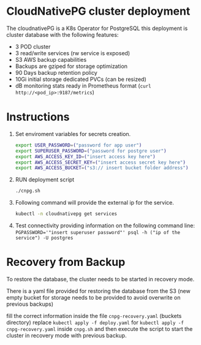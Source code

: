 # CloudNativePG cluster deployment

The cloudnativePG is a K8s Operator for PostgreSQL
this deployment is cluster database with the following features:

- 3 POD cluster
- 3 read/write services (rw service is exposed)
- S3 AWS backup capabilities
- Backups are gziped for storage optimization
- 90 Days backup retention policy
- 10Gi initial storage dedicated PVCs (can be resized)
- dB monitoring stats ready in Prometheus format (```curl http://<pod_ip>:9187/metrics```)

# Instructions

1. Set enviroment variables for secrets creation.
   ```bash
   export USER_PASSWORD=("password for app user")
   export SUPERUSER_PASSWORD=("password for postgre user")
   export AWS_ACCESS_KEY_ID=("insert access key here")
   export AWS_ACCESS_SECRET_KEY=("insert access secret key here")
   export AWS_ACCESS_BUCKET=("s3:// insert bucket folder address")
   ```
2. RUN deployment script
   ```bash
   ./cnpg.sh
   ```
3. Following command will provide the external ip for the service.
   ```bash
   kubectl -n cloudnativepg get services
   ```
4. Test connectivity providing information on the following command line:
   ```PGPASSWORD='"insert superuser password"' psql -h ("ip of the service") -U postgres ```

# Recovery from Backup

To restore the database, the cluster needs to be started in recovery mode.

There is a yaml file provided for restoring the database from the S3
(new empty bucket for storage needs to be provided to avoid overwrite on previous backups)

fill the correct information inside the file ```cnpg-recovery.yaml``` (buckets directory)
replace ```kubectl apply -f deploy.yaml``` for ```kubectl apply -f cnpg-recovery.yaml```
inside ```cnpg.sh``` and then execute the script to start the cluster in recovery mode with previous backup.
